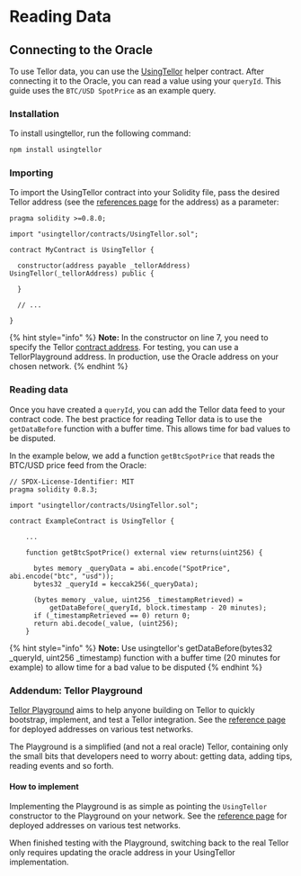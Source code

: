 # Reading Data

## Connecting to the Oracle

To use Tellor data, you can use the [UsingTellor](https://github.com/tellor-io/usingtellor) helper contract. After connecting it to the Oracle, you can read a value using your `queryId`. This guide uses the `BTC/USD SpotPrice` as an example query.

### Installation
To install usingtellor, run the following command:
```bash
npm install usingtellor
```

### Importing

To import the UsingTellor contract into your Solidity file, pass the desired Tellor address (see the [references page](https://docs.tellor.io/tellor/the-basics/contracts-reference) for the address) as a parameter:

```solidity
pragma solidity >=0.8.0;

import "usingtellor/contracts/UsingTellor.sol";

contract MyContract is UsingTellor {

  constructor(address payable _tellorAddress) UsingTellor(_tellorAddress) public {

  }

  // ...

}
```

{% hint style="info" %}
**Note:** In the constructor on line 7, you need to specify the Tellor [contract address](https://docs.tellor.io/tellor/the-basics/contracts-reference). For testing, you can use a TellorPlayground address. In production, use the Oracle address on your chosen network.
{% endhint %}

### Reading data
Once you have created a `queryId`, you can add the Tellor data feed to your contract code. The best practice for reading Tellor data is to use the `getDataBefore` function with a buffer time. This allows time for bad values to be disputed.

In the example below, we add a function `getBtcSpotPrice` that reads the BTC/USD price feed from the Oracle:

```solidity
// SPDX-License-Identifier: MIT
pragma solidity 0.8.3;

import "usingtellor/contracts/UsingTellor.sol";

contract ExampleContract is UsingTellor {

    ...

    function getBtcSpotPrice() external view returns(uint256) {
    
      bytes memory _queryData = abi.encode("SpotPrice", abi.encode("btc", "usd"));
      bytes32 _queryId = keccak256(_queryData);
      
      (bytes memory _value, uint256 _timestampRetrieved) =
          getDataBefore(_queryId, block.timestamp - 20 minutes);
      if (_timestampRetrieved == 0) return 0;
      return abi.decode(_value, (uint256);
    }
```

{% hint style="info" %}
**Note:** Use usingtellor's getDataBefore(bytes32 \_queryId, uint256 \_timestamp) function with a buffer time (20 minutes for example) to allow time for a bad value to be disputed
{% endhint %}

### Addendum: Tellor Playground

[Tellor Playground](https://github.com/tellor-io/TellorPlayground) aims to help anyone building on Tellor to quickly bootstrap, implement, and test a Tellor integration. See the [reference page](https://docs.tellor.io/tellor/the-basics/contracts-reference) for deployed addresses on various test networks.

The Playground is a simplified (and not a real oracle) Tellor, containing only the small bits that developers need to worry about: getting data, adding tips, reading events and so forth.

#### How to implement

Implementing the Playground is as simple as pointing the `UsingTellor` constructor to the Playground on your network. See the [reference page](https://docs.tellor.io/tellor/the-basics/contracts-reference) for deployed addresses on various test networks.

When finished testing with the Playground, switching back to the real Tellor only requires updating the oracle address in your UsingTellor implementation.

